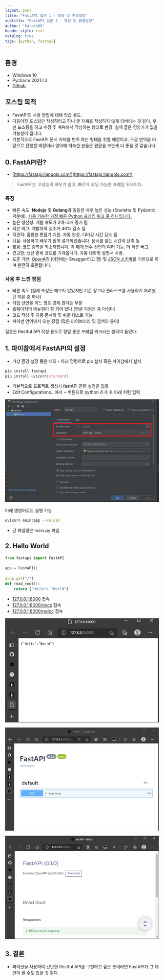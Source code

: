 ```yaml
---
layout: post
title: "FastAPI 입문 1 - 특징 및 환경설정"
subtitle: "FastAPI 입문 1 - 특징 및 환경설정"
author: "karais89"
header-style: text
catalog: true
tags: [python, fastapi]
---
```



## 환경

- Windows 10
- Pycharm 2021.1.2
- [Github](https://github.com/karais89/home-fast-api)

## 포스팅 목적

- FastAPI의 사용 방법에 대해 학습 용도.
- 다듬어진 포스팅만 작성하려고 하니 글 자체를 작성하지 않게 되버리는 것 같아, 우선 포스팅을 하고 수정 및 계속해서 작성하는 형태로 변경. 실제 글은 영양가가 없을 가능성이 큽니다.
- 기본적으로 FastAPI 문서 자체를 번역 하는 형태를 취할 예정이고, 구글 번역을 바탕으로 진행할 예정이라 영어에 익숙한 분들은 원문을 보는게 더 좋을 것 같습니다.

## 0. FastAPI란?

- [https://fastapi.tiangolo.com/](https://fastapi.tiangolo.com/)

> FastAPI는 고성능의 배우기 쉽고, 빠르게 코딩 가능한 프레임 워크이다.

### 특징

- 빠른 속도: **Nodejs** 및 **Golang**과 동등한 매우 높은 성능 (Starlette 및 Pydantic 덕분에). [사용 가능한 가장 빠른 Python 프레임 워크 중 하나입니다.](https://fastapi.tiangolo.com/#performance)
- 높은 생산성: 개발 속도가 2배~3배 증가 됨
- 적은 버그: 개발자의 실수가 40% 감소 됨
- 직관적: 훌륭한 편집기 지원. 자동 완성. 디버깅 시간 감소 됨
- 쉬움: 사용하고 배우기 쉽게 설계되었습니다. 문서를 읽는 시간이 단축 됨
- 짧음: 코드 중복을 최소화합니다. 각 매개 변수 선언의 여러 기능. 더 적은 버그.
- 견고함: 생산 준비 코드를 가져옵니다. 자동 대화형 설명서 사용.
- 표준 기반: [OpenAPI](https://github.com/OAI/OpenAPI-Specification) (이전에는 Swagger라고 함) 및 [JSON 스키마](https://json-schema.org/)를 기반으로 하며 완전히 호환됩니다.

### 사용 후 느낀 장점

- 빠른 속도 (실제 측정은 해보지 않았지만 기존 장고나 플라스크를 사용하기 꺼려했던 이유 중 하나)
- 타입 선언을 어느 정도 강제 한다는 부분
- 홈페이지의 메뉴얼이 잘 되어 있다 (한글 지원은 좀 아쉽다)
- 코드 작성 후 자동 문서화 및 쉬운 테스트 가능
- 파이썬 언어에서 오는 장점 (많은 라이브러리 및 검색의 용이)

결론은 Restful API 작성 용도로 정말 좋은 프레임 워크라는 생각이 들었다.

## 1. 파이참에서 FastAPI의 설정

- 가상 환경 설정 등은 제외 - 아래 명령어로 pip 설치 혹은 파이참에서 설치

```bash
pip install fastapi
pip install uvicorn[standard]
```

- 기본적으로 프로젝트 생성시 fastAPI 관련 설정은 없음
- Edit Configurations.. 에서 + 버튼으로 python 추가 후 아래 처럼 입력

![ide](/img/in-post/python/2021-06-18_002543.jpg)

아래 명령어로도 실행 가능

```bash
uvicorn main:app --reload
```
- 단 파일명은 main.py 파일

## 2. Hello World

```python
from fastapi import FastAPI

app = FastAPI()

@app.get("/")
def read_root():
    return {"Hello": "World"}
```

- [127.0.0.1:8000](http://127.0.0.1:8000/) 접속
- [127.0.0.1:8000/docs](http://127.0.0.1:8000/docs) 접속
- [127.0.0.1:8000/redoc](http://127.0.0.1:8000/redoc) 접속

![root](/img/in-post/python/2021-06-18_003158.jpg)

![docs](/img/in-post/python/2021-06-18_003347.jpg)

![redoc](/img/in-post/python/2021-06-18_003411.jpg)

## 3. 결론

- 파이썬을 사용하여 간단한 Restful API를 구현하고 싶은 분이라면 FastAPI가 그 대안이 될 수도 있을 것 같다.